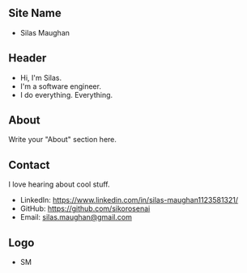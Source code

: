 ## Site Name
- Silas Maughan

## Header
- Hi, I'm Silas. 
- I'm a software engineer.
- I do everything. Everything.

## About
Write your "About" section here.

## Contact
I love hearing about cool stuff.
- LinkedIn: https://www.linkedin.com/in/silas-maughan1123581321/
- GitHub: https://github.com/sikorosenai
- Email: silas.maughan@gmail.com

## Logo
- SM